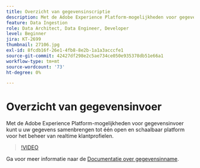 ```yaml
---
title: Overzicht van gegevensinscriptie
description: Met de Adobe Experience Platform-mogelijkheden voor gegevensinvoer kunt u uw gegevens samenbrengen tot één open en schaalbaar platform voor het beheer van een uniform profiel.
feature: Data Ingestion
role: Data Architect, Data Engineer, Developer
level: Beginner
jira: KT-2699
thumbnail: 27106.jpg
exl-id: 8fcdb16f-26e1-4fb8-8e2b-1a1a3acccfe1
source-git-commit: 42427df298e2c5ae734ce050e935378db51e66a1
workflow-type: tm+mt
source-wordcount: '73'
ht-degree: 0%

---
```


# Overzicht van gegevensinvoer

Met de Adobe Experience Platform-mogelijkheden voor gegevensinvoer kunt u uw gegevens samenbrengen tot één open en schaalbaar platform voor het beheer van realtime klantprofielen.

>[!VIDEO](https://video.tv.adobe.com/v/27106?quality=12&learn=on)

Ga voor meer informatie naar de [Documentatie over gegevensinname](https://experienceleague.adobe.com/docs/experience-platform/ingestion/home.html).
